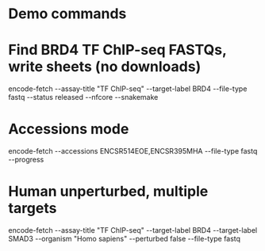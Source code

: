 # Demo commands

# Find BRD4 TF ChIP-seq FASTQs, write sheets (no downloads)
encode-fetch --assay-title "TF ChIP-seq" --target-label BRD4 --file-type fastq --status released --nfcore --snakemake

# Accessions mode
encode-fetch --accessions ENCSR514EOE,ENCSR395MHA --file-type fastq --progress

# Human unperturbed, multiple targets
encode-fetch --assay-title "TF ChIP-seq" --target-label BRD4 --target-label SMAD3 --organism "Homo sapiens" --perturbed false --file-type fastq
